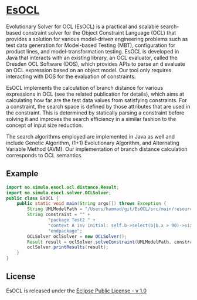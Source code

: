 [EsOCL](http://zen-tools.com/tools/esocl.html) 
=====

Evolutionary Solver for OCL (EsOCL) is a practical and scalable search-based constraint solver for the Object 
Constraint Language (OCL) that provides a solution for various model-driven engineering problems such as test data 
generation for Model-based Testing (MBT), configuration for product lines, and model-transformation testing. 
EsOCL is developed in Java that interacts with an existing library, an OCL evaluator, called the Dresden OCL Software 
(DOS), which provides APIs to parse an d evaluate an OCL expression based on an object model. Our tool only requires 
interacting with DOS for the evaluation of constraints.

EsOCL implements the calculation of branch distance for various expressions in OCL (see the related publication 
for details), which aims at calculating how far are the test data values from satisfying constraints. For a constraint, 
the search space is defined by those attributes that are used in the constraint. This is determined by statically 
parsing a constraint before solving it and improves the search efficiency in a similar fashion to the concept 
of input size reduction. 

The search algorithms employed are implemented in Java as well and include Genetic Algorithm, (1+1) Evolutionary 
Algorithm, and Alternating Variable Method (AVM). Our implementation of branch distance calculation corresponds 
to OCL semantics.


## Example



```java 
import no.simula.esocl.ocl.distance.Result;
import no.simula.esocl.solver.OCLSolver;
public class EsOCL {
    public static void main(String args[]) throws Exception {
        String UMLModelPath = "/Users/hammad/git/EsOCL/src/main/resources/model/Test2.uml";
        String constraint = "" +
                "package Test2 " +
                "context A inv initial: self.b->select(b|b.x > 90)->size() > 4 and self.b->select(b|b.x > 90)->exists(b|b.x=92) " +
                "endpackage";
        OCLSolver oclSolver = new OCLSolver();
        Result result = oclSolver.solveConstraint(UMLModelPath, constraint, new int[]{OCLSolver.AVM, OCLSolver.OpOEA}, 5000);
        oclSolver.printResults(result);
    }
}
```


## License
EsOCL  is released under the [Eclipse Public License - v 1.0]()

